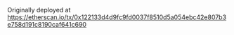 Originally deployed at https://etherscan.io/tx/0x122133d4d9fc9fd0037f8510d5a054ebc42e807b3e758d191c8190caf641c690
